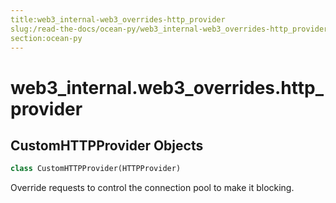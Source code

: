 ```yaml
---
title:web3_internal-web3_overrides-http_provider
slug:/read-the-docs/ocean-py/web3_internal-web3_overrides-http_provider
section:ocean-py
---
```

<a name="web3_internal.web3_overrides.http_provider"></a>
# web3\_internal.web3\_overrides.http\_provider

<a name="web3_internal.web3_overrides.http_provider.CustomHTTPProvider"></a>
## CustomHTTPProvider Objects

```python
class CustomHTTPProvider(HTTPProvider)
```

Override requests to control the connection pool to make it blocking.

